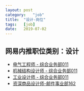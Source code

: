 ```yaml
---
layout:	post
category:	"job"
title:	"设计-岗位"
tags:	[job]
date:	2019-07-02
---
```

## 网易内推职位类别：设计
- [电气工程师 - 综合业务部011](http://mobile.bole.netease.com/bole/boleDetail?id=15846&employeeId=346f03c3cda5f04c&key=all)
- [机械结构设计师 - 综合业务部011](http://mobile.bole.netease.com/bole/boleDetail?id=16310&employeeId=346f03c3cda5f04c&key=all)
- [工业设计师 - 综合业务部011](http://mobile.bole.netease.com/bole/boleDetail?id=16454&employeeId=346f03c3cda5f04c&key=all)
- [资深商品设计师-邮件事业部162](http://mobile.bole.netease.com/bole/boleDetail?id=7538&employeeId=346f03c3cda5f04c&key=all)
